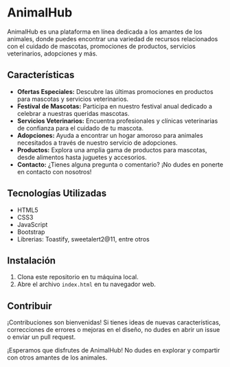 # AnimalHub

AnimalHub es una plataforma en línea dedicada a los amantes de los animales, donde puedes encontrar una variedad de recursos relacionados con el cuidado de mascotas, promociones de productos, servicios veterinarios, adopciones y más.

## Características

- **Ofertas Especiales:** Descubre las últimas promociones en productos para mascotas y servicios veterinarios.
- **Festival de Mascotas:** Participa en nuestro festival anual dedicado a celebrar a nuestras queridas mascotas.
- **Servicios Veterinarios:** Encuentra profesionales y clínicas veterinarias de confianza para el cuidado de tu mascota.
- **Adopciones:** Ayuda a encontrar un hogar amoroso para animales necesitados a través de nuestro servicio de adopciones.
- **Productos:** Explora una amplia gama de productos para mascotas, desde alimentos hasta juguetes y accesorios.
- **Contacto:** ¿Tienes alguna pregunta o comentario? ¡No dudes en ponerte en contacto con nosotros!


## Tecnologías Utilizadas

- HTML5
- CSS3
- JavaScript
- Bootstrap
- Librerias: Toastify, sweetalert2@11, entre otros

## Instalación

1. Clona este repositorio en tu máquina local.
2. Abre el archivo `index.html` en tu navegador web.

## Contribuir

¡Contribuciones son bienvenidas! Si tienes ideas de nuevas características, correcciones de errores o mejoras en el diseño, no dudes en abrir un issue o enviar un pull request.


¡Esperamos que disfrutes de AnimalHub! No dudes en explorar y compartir con otros amantes de los animales.
